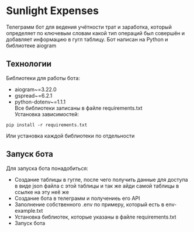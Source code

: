 # Sunlight Expenses
Телеграмм бот для ведения учётности трат и заработка, который определяет по ключевым словам какой тип операций был совершён и добавляет информацию в гугл таблицу. Бот написан на Python и библиотеке aiogram
## Технологии
Библиотеки для работы бота:
- aiogram~=3.22.0
- gspread~=6.2.1
- python-dotenv~=1.1.1  
Все библиотеки записаны в файле requirements.txt  
Установка зависимостей:
```
pip install -r requirements.txt
```
Или установка каждой библиотеки по отдельности  
## Запуск бота
Для запуска бота понадобиться: 
- Создание таблицы в гугле, после чего получить данные для доступа в виде json файла с этой таблицы и так же айди самой таблицы в ссылке на эту неё же
- Создание бота в телеграмм и получениеь его API
- Заполнение собственного .env по примеру, который есть в env-example.txt
- Установка библиотек, которые указаны в файле requirements.txt
- Запуск бота

